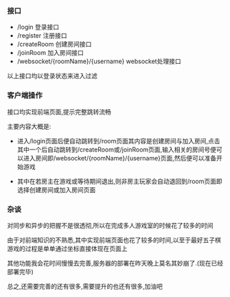 ### 接口

- /login    登录接口
- /register 注册接口
- /createRoom 创建房间接口
- /joinRoom 加入房间接口
- /websocket/{roomName}/{username}   websocket处理接口

以上接口均以登录状态来进入过滤

### 客户端操作

接口均实现前端页面,提示完整跳转流畅

主要内容大概是:

- 进入/login页面后便自动跳转到/room页面其内容是创建房间与加入房间,点击其中一个后自动跳转到/createRoom或/joinRoom页面,输入相关的房间号便可以进入房间即/websocket/{roomName}/{username}页面,然后便可以准备开始游戏

- 其中在若房主在游戏或等待期间退出,则非房主玩家会自动退回到/room页面即选择创建房间或加入房间页面

### 杂谈

对同步和异步的把握不是很透彻,所以在完成多人游戏室的时候花了较多的时间

由于对前端知识的不熟悉,其中实现前端页面也花了较多的时间,以至于最好五子棋游戏的过程是单单通过坐标直接体现在页面上

其他功能我会花时间慢慢去完善,服务器的部署在昨天晚上莫名其妙崩了.(现在已经部署完毕)

总之,还需要完善的还有很多,需要提升的也还有很多,加油吧

